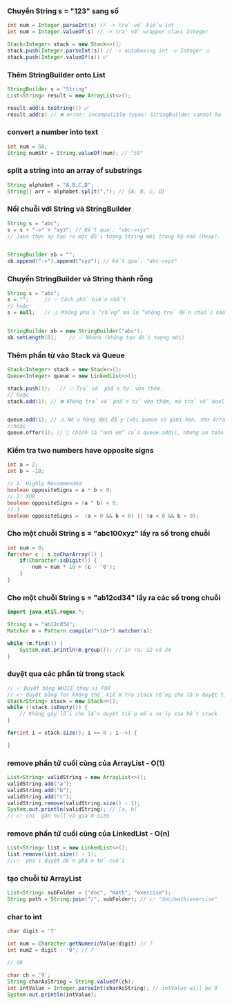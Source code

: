 ### Chuyển String s = "123" sang số 
```java
int num = Integer.parseInt(s) // -> trả về kiểu int
int num = Integer.valueOf(s) // -> trả về wrapper class Integer

Stack<Integer> stack = new Stack<>();
stack.push(Integer.parseInt(s)) // -> autoboxing int -> Integer ⚠️
stack.push(Integer.valueOf(s)) ✅
```




### Thêm StringBuilder onto List<String>
```java
StringBuilder s = "String"
List<String> result = new ArrayList<>();

result.add(s.toString()) ✅
result.add(s) // ❌ error: incompatible types: StringBuilder cannot be converted to String
```




### convert a number into text
```java
int num = 50;
String numStr = String.valueOf(num); // "50"
```




###  split a string into an array of substrings
```java
String alphabet = "A,B,C,D";
String[] arr = alphabet.split(","); // {A, B, C, D}
```




### Nối chuỗi với String và StringBuilder
```java
String s = "abc";
s = s + "->" + "xyz"; // Kết quả: "abc->xyz" 
// Java thực sự tạo ra một đối tượng String mới trong bộ nhớ (Heap).


StringBuilder sb = "";
sb.append("->").append("xyz"); // Kết quả: "abc->xyz"
```



### Chuyển StringBuilder và String thành rỗng
```java
String s = "abc";
s = "";     // ✅ Cách phổ biến nhất
// hoặc
s = null;   // ⚠️ Không phải “rỗng” mà là “không trỏ đến chuỗi nào”


StringBuilder sb = new StringBuilder("abc");
sb.setLength(0);    // ✅ Nhanh (không tạo đối tượng mới)
```



### Thêm phần từ vào Stack và Queue
```java
Stack<Integer> stack = new Stack<>();
Queue<Integer> queue = new LinkedList<>();

stack.push(1);   // ✅ Trả về phần tử vừa thêm.
// hoặc
stack.add(1); // ❌ Không trả về phần tử vừa thêm, mà trả về boolean (true nếu thêm thành công).


queue.add(1); // ⚠️ Nếu hàng đợi đầy (với queue có giới hạn, như ArrayBlockingQueue) → ném Exception (IllegalStateException).
//hoặc
queue.offer(1); // 🚫 Chính là “anh em” của queue.add(), nhưng an toàn hơn.  Nhưng không ném exception nếu đầy — chỉ trả về false.
```

### Kiểm tra two numbers have opposite signs
```java
int a = 2;
int b = -18;

// 1: Highly Recommended
boolean oppositeSigns = a * b < 0;
// 2: XOR
boolean oppositeSigns = (a ^ b) < 0;
// 3
boolean oppositeSigns =  (a > 0 && b < 0) || (a < 0 && b > 0);
```



### Cho một chuỗi String s = "abc100xyz" lấy ra số trong chuỗi
```java
int num = 0;
for(char c : s.toCharArray()) {
    if(Character.isDigit()) {
        num = num * 10 + (c - '0');
    }
}
```


### Cho một chuỗi String s = "ab12cd34" lấy ra các số trong chuỗi
```java
import java.util.regex.*;

String s = "ab12cd34";
Matcher m = Pattern.compile("\\d+").matcher(s);

while (m.find()) {
    System.out.println(m.group()); // in ra: 12 và 34
}
```


### duyệt qua các phần từ trong stack
```java
// ✅ Duyêt bằng WHILE thay vì FOR
// 👉 duyệt bằng for không thể kiểm tra stack rỗng cho lần duyệt tiếp theo gây ra EmptyStackException
Stack<String> stack = new Stack<>();
while (!stack.isEmpty()) {
    // Không gây lỗi cho lần duyệt tiếp nếu xư lý xóa hết stack
}

for(int i = stack.size(); i >= 0 ; i-->) {

}
```


### remove phần tử cuối cùng của ArrayList - O(1)
```java
List<String> validString = new ArrayList<>();
validString.add("a");
validString.add("b");
validString.add("c");
validString.remove(validString.size() - 1);
System.out.println(validString); // [a, b]
// 👉 chỉ gán null và giảm size
```


### remove phần tử cuối cùng của LinkedList - O(n)
```java
List<String> list = new LinkedList<>();
list.remove(list.size() - 1);
//👉  phải duyệt đến phần tử cuối
```

### tạo chuỗi từ ArrayList
```java
List<String> subFolder = {"doc", "math", "exercise"};
String path = String.join("/", subFolder); // 👉 "doc/math/exercise"
```


### char to int 
```java
char digit = '7'

int num = Character.getNumericValue(digit) // 7
int num2 = digit - '0'; // 7

// OR

char ch = '9';
String charAsString = String.valueOf(ch);
int intValue = Integer.parseInt(charAsString); // intValue will be 9
System.out.println(intValue);
```